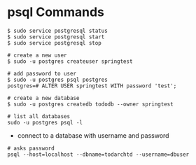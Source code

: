 # psql Commands

```shell
$ sudo service postgresql status
$ sudo service postgresql start
$ sudo service postgresql stop

# create a new user
$ sudo -u postgres createuser springtest

# add password to user
$ sudo -u postgres psql postgres
postgres=# ALTER USER springtest WITH password 'test';

# create a new database
$ sudo -u postgres createdb tododb --owner springtest

```


```shell
# list all databases
sudo -u postgres psql -l
```

- connect to a database with username and password

```shell
# asks password
psql --host=localhost --dbname=todarchtd --username=dbuser
```
